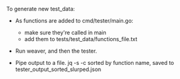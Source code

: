 To generate new test_data:

- As functions are added to cmd/tester/main.go:
    - make sure they're called in main
    - add them to tests/test_data/functions_file.txt

- Run weaver, and then the tester. 
- Pipe output to a file. jq -s -c sorted by function name, saved to tester_output_sorted_slurped.json